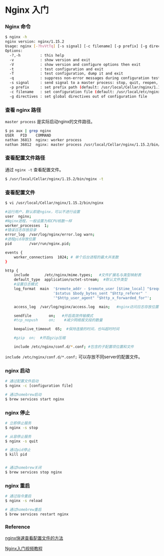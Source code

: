 # Nginx 入门

### Nginx 命令

```bash
$ nginx -h
nginx version: nginx/1.15.2
Usage: nginx [-?hvVtTq] [-s signal] [-c filename] [-p prefix] [-g directives]
Options:
  -?,-h         : this help
  -v            : show version and exit
  -V            : show version and configure options then exit
  -t            : test configuration and exit
  -T            : test configuration, dump it and exit
  -q            : suppress non-error messages during configuration testing
  -s signal     : send signal to a master process: stop, quit, reopen, reload
  -p prefix     : set prefix path (default: /usr/local/Cellar/nginx/1.15.2/)
  -c filename   : set configuration file (default: /usr/local/etc/nginx/nginx.conf)
  -g directives : set global directives out of configuration file
```



### 查看 nginx 路径

`master process` 是实际启动nginx的文件路径。

```bash
$ ps aux | grep nginx
USER   PID    COMMAND
nathan 36813  nginx: worker process
nathan 36812  nginx: master process /usr/local/Cellar/nginx/1.15.2/bin/nginx
```



### 查看配置文件路径

通过 `nginx -t` 查看配置文件。

```bash
$ /usr/local/Cellar/nginx/1.15.2/bin/nginx -t
```



### 查看配置文件

```bash
$ vi /usr/local/Cellar/nginx/1.15.2/bin/nginx

#运行用户，默认即是nginx，可以不进行设置
user  nginx;
#Nginx进程，一般设置为和CPU核数一样
worker_processes  1;   
#错误日志存放目录
error_log  /var/log/nginx/error.log warn;
#进程pid存放位置
pid        /var/run/nginx.pid;

events {
    worker_connections  1024; # 单个后台进程的最大并发数
}

http {
    include       /etc/nginx/mime.types;   #文件扩展名与类型映射表
    default_type  application/octet-stream;  #默认文件类型
    #设置日志模式
    log_format  main  '$remote_addr - $remote_user [$time_local] "$request" '
                      '$status $body_bytes_sent "$http_referer" '
                      '"$http_user_agent" "$http_x_forwarded_for"';

    access_log  /var/log/nginx/access.log  main;   #nginx访问日志存放位置

    sendfile        on;   #开启高效传输模式
    #tcp_nopush     on;    #减少网络报文段的数量

    keepalive_timeout  65;  #保持连接的时间，也叫超时时间

    #gzip  on;  #开启gzip压缩

    include /etc/nginx/conf.d/*.conf; #包含的子配置项位置和文件

```

`include /etc/nginx/conf.d/*.conf;` 可以存放不同server的配置文件。



### nginx 启动

```bash
# 通过配置文件启动
$ nginx -c [configuration file]

# 通过homebrew启动
$ brew services start nginx
```



### nginx 停止

```bash
# 立即停止服务
$ nginx -s stop

# 从容停止服务
$ nginx -s quit

# 通过pid停止
$ kill pid


# 通过homebrew关闭
$ brew services stop nginx
```



### nginx 重启

```bash
# 通过指令重启
$ nginx -s reload

# 通过homebrew重启
$ brew services restart nginx
```



### Reference

[nginx快速查看配置文件的方法](https://blog.csdn.net/fdipzone/article/details/77199042)

[Nginx入门视频教程](https://juejin.im/post/5bd7a6046fb9a05d2c43f8c7)

